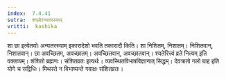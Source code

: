 ```yaml
---
index:  7.4.41
sutra:  शाछोरन्यतरस्याम्
vritti:  kashika 
---
```


शा छा इत्येतयोः अन्यतरस्याम् इकारादेशो भवति तकारादौ किति। शा निशितम्, निशातम्। निशितवान्, निशातवान्। छा अवच्छितम्, अवच्छातम्। अवच्छितवान्, अवच्छातवान्। श्यतेरित्त्वं व्रते नित्यम् इति वक्तव्यम्। शंशितो ब्रह्मणः। संशितव्रतः इत्यर्थः। व्यवस्थितविभाषविज्ञानात् सिद्धम्। देवत्रातो गलो ग्राह इति योगे च सद्विधिः। मिथस्ते न विभाष्यन्ते गवाक्षः संशितव्रतः।

